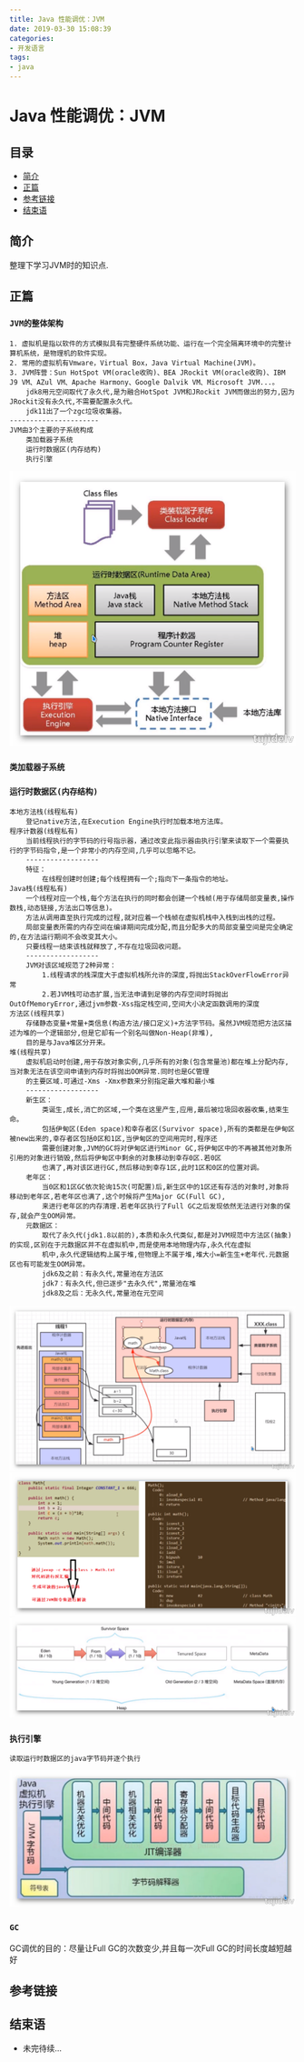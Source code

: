 ```yaml
---
title: Java 性能调优：JVM
date: 2019-03-30 15:08:39
categories:
- 开发语言
tags:
- java
---
```

# Java 性能调优：JVM

## 目录

- [简介](#简介)
- [正篇](#正篇)
- [参考链接](#参考链接)
- [结束语](#结束语)

## 简介

整理下学习JVM时的知识点. 

## 正篇

### `JVM的整体架构`

```
1. 虚拟机是指以软件的方式模拟具有完整硬件系统功能、运行在一个完全隔离环境中的完整计算机系统，是物理机的软件实现。
2. 常用的虚拟机有Vmware，Virtual Box，Java Virtual Machine(JVM)。
3. JVM阵营：Sun HotSpot VM(oracle收购)、BEA JRockit VM(oracle收购)、IBM J9 VM、AZul VM、Apache Harmony、Google Dalvik VM、Microsoft JVM...。
    jdk8用元空间取代了永久代,是为融合HotSpot JVM和JRockit JVM而做出的努力,因为JRockit没有永久代,不需要配置永久代。
    jdk11出了一个zgc垃圾收集器。
----------------------
JVM由3个主要的子系统构成
    类加载器子系统
    运行时数据区(内存结构)
    执行引擎
```
![抱歉,图片休息了](dl-java-jvm/dl-java-jvm-001.png) 

### `类加载器子系统`

### `运行时数据区(内存结构)`

```
本地方法栈(线程私有)
    登记native方法,在Execution Engine执行时加载本地方法库。
程序计数器(线程私有)
    当前线程执行的字节码的行号指示器，通过改变此指示器由执行引擎来读取下一个需要执行的字节码指令,是一个非常小的内存空间,几乎可以忽略不记。
    ------------------
    特征：
        在线程创建时创建;每个线程拥有一个;指向下一条指令的地址。
Java栈(线程私有)
    一个线程对应一个栈,每个方法在执行的同时都会创建一个栈帧(用于存储局部变量表,操作数栈,动态链接,方法出口等信息)。
    方法从调用直至执行完成的过程,就对应着一个栈帧在虚拟机栈中入栈到出栈的过程。
    局部变量表所需的内存空间在编译期间完成分配,而且分配多大的局部变量空间是完全确定的,在方法运行期间不会改变其大小。
    只要线程一结束该栈就释放了,不存在垃圾回收问题。
    ------------------
    JVM对该区域规范了2种异常：
        1.线程请求的栈深度大于虚拟机栈所允许的深度,将抛出StackOverFlowError异常
        2.若JVM栈可动态扩展,当无法申请到足够的内存空间时将抛出OutOfMemoryError,通过jvm参数-Xss指定栈空间,空间大小决定函数调用的深度
方法区(线程共享)
    存储静态变量+常量+类信息(构造方法/接口定义)+方法字节码。虽然JVM规范把方法区描述为堆的一个逻辑部分,但是它却有一个别名叫做Non-Heap(非堆),
    目的是与Java堆区分开来。
堆(线程共享)
    虚拟机启动时创建,用于存放对象实例,几乎所有的对象(包含常量池)都在堆上分配内存,当对象无法在该空间申请到内存时将抛出OOM异常.同时也是GC管理
    的主要区域.可通过-Xms -Xmx参数来分别指定最大堆和最小堆
    ------------------
    新生区：
        类诞生,成长,消亡的区域,一个类在这里产生,应用,最后被垃圾回收器收集,结束生命。
        包括伊甸区(Eden space)和幸存者区(Survivor space),所有的类都是在伊甸区被new出来的,幸存者区包括0区和1区,当伊甸区的空间用完时,程序还
        需要创建对象,JVM的GC将对伊甸区进行Minor GC,将伊甸区中的不再被其他对象所引用的对象进行销毁,然后将伊甸区中剩余的对象移动到幸存0区.若0区
        也满了,再对该区进行GC,然后移动到幸存1区,此时1区和0区的位置对调。
    老年区：
        当0区和1区GC依次轮询15次(可配置)后,新生区中的1区还有存活的对象时,对象将移动到老年区,若老年区也满了,这个时候将产生Major GC(Full GC),
        来进行老年区的内存清理.若老年区执行了Full GC之后发现依然无法进行对象的保存,就会产生OOM异常。
    元数据区：
        取代了永久代(jdk1.8以前的),本质和永久代类似,都是对JVM规范中方法区(抽象)的实现,区别在于元数据区并不在虚拟机中,而是使用本地物理内存,永久代在虚拟
        机中,永久代逻辑结构上属于堆,但物理上不属于堆,堆大小=新生生+老年代.元数据区也有可能发生OOM异常。
        jdk6及之前：有永久代,常量池在方法区
        jdk7：有永久代,但已逐步"去永久代",常量池在堆
        jdk8及之后：无永久代,常量池在元空间
```
![抱歉,图片休息了](dl-java-jvm/dl-java-jvm-002.png)
![抱歉,图片休息了](dl-java-jvm/dl-java-jvm-005.png) 
![抱歉,图片休息了](dl-java-jvm/dl-java-jvm-003.png)  

### `执行引擎`

```
读取运行时数据区的java字节码并逐个执行
```
![抱歉,图片休息了](dl-java-jvm/dl-java-jvm-004.png) 


### `GC`

GC调优的目的：尽量让Full GC的次数变少,并且每一次Full GC的时间长度越短越好

## 参考链接

## 结束语

- 未完待续...

